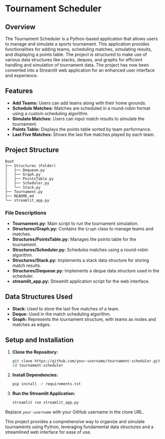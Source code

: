 # Tournament Scheduler

## Overview

The Tournament Scheduler is a Python-based application that allows users to manage and simulate a sports tournament. This application provides functionalities for adding teams, scheduling matches, simulating results, and displaying a points table. The project is structured to make use of various data structures like stacks, deques, and graphs for efficient handling and simulation of tournament data. The project has now been converted into a Streamlit web application for an enhanced user interface and experience.

## Features

- **Add Teams:** Users can add teams along with their home grounds.
- **Schedule Matches:** Matches are scheduled in a round-robin format using a custom scheduling algorithm.
- **Simulate Matches:** Users can input match results to simulate the tournament.
- **Points Table:** Displays the points table sorted by team performance.
- **Last Five Matches:** Shows the last five matches played by each team.

## Project Structure

```plaintext
Root
├── Structures (Folder)
│   ├── Dequeue.py
│   ├── Graph.py
│   ├── PointsTable.py
│   ├── Scheduler.py
│   └── Stack.py
├── Tournament.py
├── README.md
└── streamlit_app.py
```

### File Descriptions

- **Tournament.py:** Main script to run the tournament simulation.
- **Structures/Graph.py:** Contains the `Graph` class to manage teams and matches.
- **Structures/PointsTable.py:** Manages the points table for the tournament.
- **Structures/Scheduler.py:** Schedules matches using a round-robin algorithm.
- **Structures/Stack.py:** Implements a stack data structure for storing match results.
- **Structures/Dequeue.py:** Implements a deque data structure used in the scheduler.
- **streamlit_app.py:** Streamlit application script for the web interface.

## Data Structures Used

- **Stack:** Used to store the last five matches of a team.
- **Deque:** Used in the match scheduling algorithm.
- **Graph:** Represents the tournament structure, with teams as nodes and matches as edges.

## Setup and Installation

1. **Clone the Repository:**
    ```sh
    git clone https://github.com/your-username/tournament-scheduler.git
    cd tournament-scheduler
    ```

2. **Install Dependencies:**
    ```sh
    pip install -r requirements.txt
    ```

3. **Run the Streamlit Application:**
    ```sh
    streamlit run streamlit_app.py
    ```

Replace `your-username` with your GitHub username in the clone URL.

This project provides a comprehensive way to organize and simulate tournaments using Python, leveraging fundamental data structures and a streamlined web interface for ease of use.
